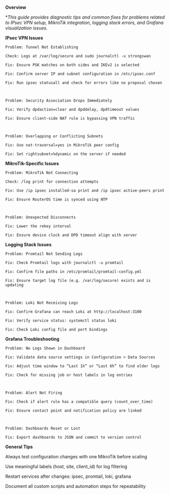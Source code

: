 **Overview**

**This guide provides diagnostic tips and common fixes for problems related to IPsec VPN setup, MikroTik integration, logging stack errors, and Grafana visualization issues.*

**IPsec VPN Issues**

    Problem: Tunnel Not Establishing
    
    Check: Logs at /var/log/secure and sudo journalctl -u strongswan
    
    Fix: Ensure PSK matches on both sides and IKEv2 is selected
    
    Fix: Confirm server IP and subnet configuration in /etc/ipsec.conf
    
    Fix: Run ipsec statusall and check for errors like no proposal chosen



    Problem: Security Association Drops Immediately
    
    Fix: Verify dpdaction=clear and dpddelay, dpdtimeout values
    
    Fix: Ensure client-side NAT rule is bypassing VPN traffic



    Problem: Overlapping or Conflicting Subnets
    
    Fix: Use nat-traversal=yes in MikroTik peer config
    
    Fix: Set rightsubnet=%dynamic on the server if needed

**MikroTik-Specific Issues**

    Problem: MikroTik Not Connecting
    
    Check: /log print for connection attempts
    
    Fix: Use /ip ipsec installed-sa print and /ip ipsec active-peers print
    
    Fix: Ensure RouterOS time is synced using NTP



    Problem: Unexpected Disconnects
    
    Fix: Lower the rekey interval
    
    Fix: Ensure device clock and DPD timeout align with server

**Logging Stack Issues**
    
    Problem: Promtail Not Sending Logs
    
    Fix: Check Promtail logs with journalctl -u promtail
    
    Fix: Confirm file paths in /etc/promtail/promtail-config.yml
    
    Fix: Ensure target log file (e.g. /var/log/secure) exists and is updating



    Problem: Loki Not Receiving Logs
    
    Fix: Confirm Grafana can reach Loki at http://localhost:3100
    
    Fix: Verify service status: systemctl status loki
    
    Fix: Check Loki config file and port bindings

**Grafana Troubleshooting**

    Problem: No Logs Shown in Dashboard
    
    Fix: Validate data source settings in Configuration > Data Sources
    
    Fix: Adjust time window to “Last 1h” or “Last 6h” to find older logs
    
    Fix: Check for missing job or host labels in log entries



    Problem: Alert Not Firing
    
    Fix: Check if alert rule has a compatible query (count_over_time)
    
    Fix: Ensure contact point and notification policy are linked



    Problem: Dashboards Reset or Lost
    
    Fix: Export dashboards to JSON and commit to version control

**General Tips**

Always test configuration changes with one MikroTik before scaling

Use meaningful labels (host, site, client_id) for log filtering

Restart services after changes: ipsec, promtail, loki, grafana

Document all custom scripts and automation steps for repeatability

